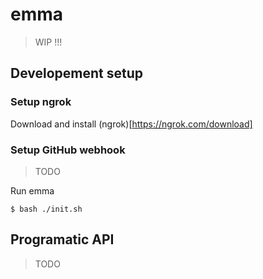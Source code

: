 # emma

> WIP !!!

## Developement setup

### Setup ngrok

Download and install (ngrok)[https://ngrok.com/download] 

### Setup GitHub webhook

> TODO

Run emma

```
$ bash ./init.sh
```

## Programatic API

> TODO